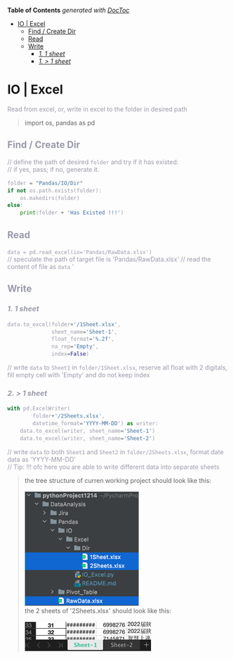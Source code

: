 <!-- START doctoc generated TOC please keep comment here to allow auto update -->
<!-- DON'T EDIT THIS SECTION, INSTEAD RE-RUN doctoc TO UPDATE -->
**Table of Contents**  *generated with [DocToc](https://github.com/thlorenz/doctoc)*

- [IO | Excel](#io--excel)
  - [Find / Create Dir](#find--create-dir)
  - [Read](#read)
  - [Write](#write)
    - [*1.* _1 sheet_](#1-_1-sheet_)
    - [*1.* _> 1 sheet_](#1-_-1-sheet_)

<!-- END doctoc generated TOC please keep comment here to allow auto update -->

# IO | Excel
<font color=#999AAA >Read from excel, or, write in excel to the folder in desired path
<br>

> import os, pandas as pd

## Find / Create Dir
// define the path of desired ```folder``` and try if it has existed:<br> // if yes, pass; if no, generate it.
```python
folder = "Pandas/IO/Dir"
if not os.path.exists(folder):
    os.makedirs(folder)
else:
    print(folder + 'Has Existed !!!')
```


## Read
```data = pd.read_excel(io='Pandas/RawData.xlsx')``` <br>
// speculate the path of target file is 'Pandas/RawData.xlsx'
// read the content of file as ```data``` '
<br>


## Write
### *1.* _1 sheet_
```python
data.to_excel(folder+'/1Sheet.xlsx',
              sheet_name='Sheet-1',
              float_format='%.2f',
              na_rep='Empty',
              index=False)
```
// write ```data``` to ```Sheet1``` in ```folder/1Sheet.xlsx```, reserve all float with 2 digitals, fill empty cell with 
'Empty' and do not keep index
<br>

### *2.* _> 1 sheet_
```python
with pd.ExcelWriter(
        folder+'/2Sheets.xlsx',
        datetime_format='YYYY-MM-DD') as writer:
    data.to_excel(writer, sheet_name='Sheet-1')
    data.to_excel(writer, sheet_name='Sheet-2')
```
// write ```data``` to both ```Sheet1``` and  ```Sheet2``` in ```folder/2Sheets.xlsx```, format date data as 'YYYY-MM-DD' <br>
// Tip: !!! ofc here you are able to write different data into separate sheets
<br>

> the tree structure of curren working project should look like this:<br><br>
> ![/Users/xueshanzhang/PycharmProjects/pythonProject1214/DataAnalysis/Pandas/IO/Excel/ScreenShot_README/img.png](ScreenShot_README/img.png) <br>
> the 2 sheets of '2Sheets.xlsx' should look like this: <br><br>
> ![/Users/xueshanzhang/PycharmProjects/pythonProject1214/DataAnalysis/Pandas/IO/Excel/ScreenShot_README/img_1.png.png](ScreenShot_README/img_1.png)
